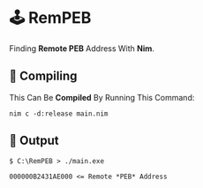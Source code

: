 
# 🕹️ RemPEB
Finding **Remote PEB** Address With **Nim**. 
 
## 📲 Compiling
This Can Be **Compiled** By Running This Command:
```
nim c -d:release main.nim
```
## 🤖 Output
```
$ C:\RemPEB > ./main.exe

000000B2431AE000 <= Remote *PEB* Address
```
